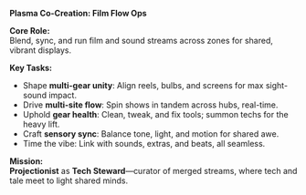 **Plasma Co-Creation: Film Flow Ops**  

**Core Role:**  
Blend, sync, and run film and sound streams across zones for shared, vibrant displays.  

**Key Tasks:**  
- Shape **multi-gear unity**: Align reels, bulbs, and screens for max sight-sound impact.  
- Drive **multi-site flow**: Spin shows in tandem across hubs, real-time.  
- Uphold **gear health**: Clean, tweak, and fix tools; summon techs for the heavy lift.  
- Craft **sensory sync**: Balance tone, light, and motion for shared awe.  
- Time the vibe: Link with sounds, extras, and beats, all seamless.  

**Mission:**  
**Projectionist** as **Tech Steward**—curator of merged streams, where tech and tale meet to light shared minds.  